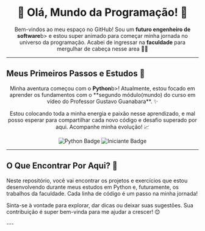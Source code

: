


<h1 align="center">🚀 Olá, Mundo da Programação! 👋</h1>

<p align="center">
  Bem-vindos ao meu espaço no GitHub! Sou um <b>futuro engenheiro de software</b>b> e estou super animado para começar minha jornada no universo da programação. Acabei de ingressar na <b>faculdade</b> para mergulhar de cabeça nesse area 👨‍🎓
</p>

---

## Meus Primeiros Passos e Estudos 🐍

<p align="center">
  Minha aventura começou com o <b>Python</b>b>! Atualmente, estou focado em aprender os fundamentos com o **segundo módulo(mundo) do curso em vídeo do Professor Gustavo Guanabara**. ✨
</p>

<p align="center">
  Estou colocando toda a minha energia e paixão nesse aprendizado, e mal posso esperar para compartilhar cada novo código e desafio superado por aqui. Acompanhe minha evolução! 📈
</p>

<p align="center">
  <img src="https://img.shields.io/badge/Python-3776AB?style=for-the-badge&logo=python&logoColor=white" alt="Python Badge">
  <img src="https://img.shields.io/badge/Status-Iniciante-green?style=for-the-badge&logo=github&logoColor=white" alt="Iniciante Badge">
</p>

---

## O Que Encontrar Por Aqui? 📂

<p>
  Neste repositório, você vai encontrar os projetos e exercícios que estou desenvolvendo durante meus estudos em Python e, futuramente, os trabalhos da faculdade. Cada linha de código é um passo na minha jornada!
</p>

<p>
  Sinta-se à vontade para explorar, dar dicas ou deixar suas sugestões. Sua contribuição é super bem-vinda para me ajudar a crescer! 😊
</p>
---
